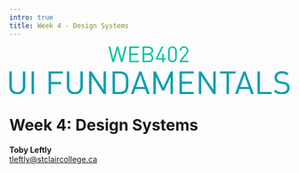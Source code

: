 ```yaml
---
intro: true
title: Week 4 - Design Systems
---
```


<svg xmlns="http://www.w3.org/2000/svg" viewBox="0 0 500 85.9">
    <path fill="#00C3A1" d="M205.908 12.534h-3.063l-5.259 21.713-5.94-21.713h-2.57l-5.941 21.713-5.258-21.713h-3.063l6.884 26.934h2.686l5.978-21.563 5.976 21.563h2.686l6.884-26.934Zm21.218 26.934v-2.574H213.28v-9.72h11.804v-2.573H213.28v-9.494h13.846v-2.573h-16.72v26.934h16.72Zm24.47-7.452c0-3.216-1.815-5.447-4.388-6.394 2.269-.833 3.972-3.064 3.972-5.9 0-4.503-3.255-7.188-7.944-7.188h-10.14v26.934h10.479c4.766 0 8.021-2.574 8.021-7.452Zm-2.874-.076c0 3.027-2.081 4.954-5.409 4.954h-7.339v-9.871h7.339c3.328 0 5.409 1.892 5.409 4.917Zm-.416-12.182c0 3.217-2.308 4.692-5.297 4.692h-7.035v-9.343h7.035c2.989 0 5.297 1.437 5.297 4.651Zm24.396 15.434v-2.458h-3.291v-7.641h-2.685v7.641h-7.832l9.721-20.2h-2.913l-9.72 20.2v2.458h10.744v4.276h2.685v-4.276h3.291Zm18.76-2.913V19.722c0-4.464-3.179-7.415-7.378-7.415s-7.375 2.951-7.375 7.415v12.557c0 4.465 3.176 7.416 7.375 7.416s7.378-2.951 7.378-7.416Zm-2.724-.15c0 2.951-1.665 5.146-4.654 5.146s-4.654-2.195-4.654-5.146V19.873c0-2.951 1.665-5.144 4.654-5.144s4.654 2.193 4.654 5.144v12.256Zm22.66 7.339v-2.42h-11.574l9.417-12.031c1.476-1.892 2.157-3.291 2.157-5.448 0-4.424-2.989-7.262-7.413-7.262-4.503 0-7.415 3.063-7.415 7.3h2.723c0-3.479 2.196-4.878 4.692-4.878 2.951 0 4.69 1.928 4.69 4.84 0 1.476-.49 2.65-1.514 3.972l-10.63 13.507v2.42h14.867Z" transform="matrix(1.0447 0 0 1.0447 -5.917 -12.857)"/>
    <path fill="#009EB5" d="M32.874 81.351V55.235h-4.161v25.787c0 5.913-3.777 9.8-9.471 9.8s-9.417-3.887-9.417-9.8V55.235H5.664v26.116c0 7.774 5.694 13.194 13.578 13.194 7.884 0 13.632-5.42 13.632-13.194Zm14.889 12.866V55.235h-4.161v38.982h4.161Zm49.113-35.259v-3.723H72.677v38.982h4.161V77.025h17.081v-3.723H76.838V58.958h20.038Zm34.212 22.393V55.235h-4.161v25.787c0 5.913-3.777 9.8-9.471 9.8s-9.417-3.887-9.417-9.8V55.235h-4.161v26.116c0 7.774 5.694 13.194 13.578 13.194 7.884 0 13.632-5.42 13.632-13.194Zm39.532 12.866V55.235h-4.161v31.152l-20.695-31.152h-3.942v38.982h4.161V62.955l20.695 31.262h3.942Zm38.324-19.929c0-5.42.219-11.388-3.832-15.439-2.355-2.354-5.804-3.614-9.855-3.614h-13.359v38.982h13.359c4.051 0 7.5-1.26 9.855-3.614 4.051-4.051 3.832-10.895 3.832-16.315Zm-4.161 0c0 4.763.11 10.566-2.573 13.359-2.026 2.08-4.654 2.847-7.665 2.847h-8.486V58.958h8.486c3.011 0 5.639.767 7.665 2.847 2.683 2.792 2.573 7.72 2.573 12.483Zm40.569 19.929-14.289-38.982h-3.504l-14.345 38.982h4.435l3.121-8.815h17.027l3.12 8.815h4.435Zm-8.76-12.428h-14.563l7.336-20.586 7.227 20.586Zm48.45 12.428V55.235h-4.161l-12.373 27.649-12.702-27.649h-4.161v38.982h4.161v-29.62l10.841 23.488h3.558l10.676-23.488v29.62h4.161Zm35.478 0v-3.723h-20.039V76.423h17.082V72.7h-17.082V58.958h20.039v-3.723h-24.199v38.982h24.199Zm37.448 0V55.235h-4.161v31.152l-20.695-31.152h-3.942v38.982h4.161V62.955l20.695 31.262h3.942Zm33.999-35.259v-3.723h-26.718v3.723h11.279v35.259h4.161V58.958h11.278Zm31.152 35.259L408.83 55.235h-3.504l-14.345 38.982h4.435l3.121-8.815h17.027l3.12 8.815h4.435Zm-8.76-12.428h-14.563l7.336-20.586 7.227 20.586Zm39.143 12.428v-3.723h-19.929V55.235h-4.161v38.982h24.09Zm30.769-10.731c0-3.23-1.15-5.913-3.285-7.72-1.643-1.423-3.449-2.19-7.118-2.737l-4.27-.657c-2.026-.329-4.051-1.095-5.256-2.135-1.204-1.041-1.752-2.574-1.752-4.49 0-4.325 3.011-7.227 8.213-7.227 4.106 0 6.679 1.15 9.088 3.34l2.683-2.683c-3.34-3.011-6.625-4.27-11.607-4.27-7.72 0-12.483 4.38-12.483 11.004 0 3.121.986 5.53 2.956 7.282 1.698 1.478 4.107 2.464 7.173 2.956l4.544.712c2.847.438 3.832.767 5.091 1.862 1.26 1.095 1.862 2.847 1.862 4.872 0 4.544-3.504 7.227-9.198 7.227-4.38 0-7.391-1.04-10.621-4.27l-2.847 2.847c3.668 3.668 7.5 5.146 13.359 5.146 8.102 0 13.468-4.216 13.468-11.059Z" transform="matrix(1.0447 0 0 1.0447 -5.917 -12.857)"/>
</svg>

# Week 4: Design Systems

<strong>Toby Leftly</strong><br />
tleftly@stclaircollege.ca
